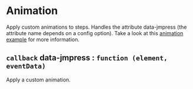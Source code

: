 # Animation

Apply custom animations to steps. Handles the attribute data-jmpress (the
attribute name depends on a config option). Take a look at this
[animation example](http://shama.github.com/jmpress.js/examples/animation/) for
more information.

## `callback` data-jmpress : `function (element, eventData)`
Apply a custom animation.